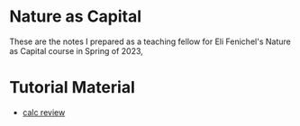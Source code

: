 # Nature as Capital 
These are the notes I prepared as a teaching fellow for Eli Fenichel's Nature as Capital course in Spring of 2023, 

# Tutorial Material 

- [calc review]()


